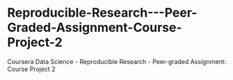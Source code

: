 # Reproducible-Research---Peer-Graded-Assignment-Course-Project-2
Coursera Data Science - Reproducible Research - Peer-graded Assignment: Course Project 2
